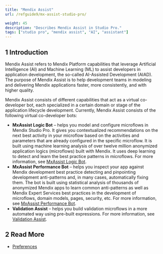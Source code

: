 ```yaml
---
title: "Mendix Assist"
url: /refguide9/mx-assist-studio-pro/

weight: 45
description: "Describes Mendix Assist in Studio Pro."
tags: ["studio pro", "mendix assist", "AI", "assistant"]
---
```


## 1 Introduction 

Mendix Assist refers to Mendix Platform capabilities that leverage Artificial Intelligence (AI) and Machine Learning (ML) to assist developers in application development, the so-called AI-Assisted Development (AIAD). The purpose of Mendix Assist is to help development teams in modeling and delivering Mendix applications faster, more consistently, and with higher quality. 

Mendix Assist consists of different capabilities that act as a virtual co-developer bot, each specialized in a certain domain or stage of the application lifecycle development. Currently, Mendix Assist consists of the following virtual co-developer bots: 

* **MxAssist Logic Bot** – helps you model and configure microflows in Mendix Studio Pro. It gives you contextualized recommendations on the next best activity in your microflow based on the activities and parameters that are already configured in the specific microflow. It is built using machine learning     analysis of over twelve million anonymized application logics (microflows) built with Mendix. It uses deep learning to detect and learn the best practice patterns in microflows. For more information, see [MxAssist Logic Bot](/refguide9/mx-assist-logic-bot/).
* **MxAssist Performance Bot** – helps you inspect your app against Mendix development best practice detecting and pinpointing development anti-patterns and, in many cases, automatically fixing them. The bot is built using statistical analysis of thousands of anonymized Mendix apps to learn common anti-patterns as well as Mendix Expert Services best practices in the development of microflows, domain models, pages, security, etc. For more information, see [MxAssist Performance Bot](/refguide9/mx-assist-performance-bot/).
* **Validation Assist** – helps you build validation microflows in a more automated way using pre-built expressions. For more information, see [Validation Assist](/refguide9/validation-assist/).

## 2 Read More

* [Preferences](/refguide9/preferences-dialog/)
